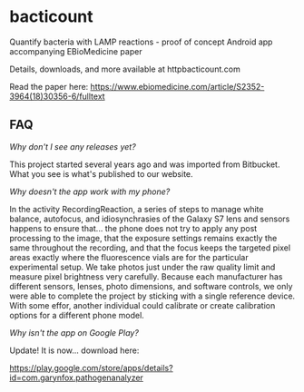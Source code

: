 # bacticount
Quantify bacteria with LAMP reactions - proof of concept Android app accompanying EBioMedicine paper

Details, downloads, and more available at httpbacticount.com

Read the paper here: https://www.ebiomedicine.com/article/S2352-3964(18)30356-6/fulltext

## FAQ

_Why don't I see any releases yet?_

This project started several years ago and was imported from Bitbucket. What you see is what's published to our website.

_Why doesn't the app work with my phone?_

In the activity RecordingReaction, a series of steps to manage white balance, autofocus, and idiosynchrasies of the Galaxy S7 lens and sensors happens to ensure that... the phone does not try to apply any post processing to the image, that the exposure settings remains exactly the same throughout the recording, and that the focus keeps the targeted pixel areas exactly where the fluorescence vials are for the particular experimental setup.  We take photos just under the raw quality limit and measure pixel brightness very carefully.  Because each manufacturer has different sensors, lenses, photo dimensions, and software controls, we only were able to complete the project by sticking with a single reference device.  With some effor, another individual could calibrate or create calibration options for a different phone model.

_Why isn't the app on Google Play?_

Update! It is now... download here:

https://play.google.com/store/apps/details?id=com.garynfox.pathogenanalyzer
